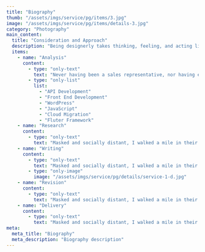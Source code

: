 ```yaml
---
title: "Biography"
thumb: "/assets/imgs/service/pg/items/3.jpg"
image: "/assets/imgs/service/pg/items/details-3.jpg"
category: "Photography"
main_content:
  title: "Consideration and Approach"
  description: "Being designerly takes thinking, feeling, and acting like a designer. I’ve been thinking about and observing what it means to be designerly, and by using six such skills and behaviors"
  items:
    - name: "Analysis"
      content:
        - type: "only-text"
          text: "Never having been a sales representative, nor having ever played one on TV, I was curious about their typical workday. Adapting the first rule of design. User lockdown approach was to conduct video interviews."
        - type: "only-list"
          list:
            - "API Development"
            - "Front End Development"
            - "WordPress"
            - "JavaScript"
            - "Cloud Migration"
            - "Fluter Framework"
    - name: "Research"
      content:
        - type: "only-text"
          text: "Masked and socially distant, I walked a mile in their shoes through the dairy, pet food, and freezer aisles. This single visit uncovered many insights that had not come up in the video team."
    - name: "Writing"
      content:
        - type: "only-text"
          text: "Masked and socially distant, I walked a mile in their shoes through the dairy, pet food, and freezer aisles. This single visit uncovered many insights that had not come up in the video team."
        - type: "only-image"
          image: "/assets/imgs/service/pg/details/service-1-d.jpg"
    - name: "Revision"
      content:
        - type: "only-text"
          text: "Masked and socially distant, I walked a mile in their shoes through the dairy, pet food, and freezer aisles. This single visit uncovered many insights that had not come up in the video interviews and online walkthroughs. I shared this with the team, spread across the world, and everyone could empathize with the sales representatives"
    - name: "Delivery"
      content:
        - type: "only-text"
          text: "Masked and socially distant, I walked a mile in their shoes through the dairy, pet food, and freezer aisles. This single visit uncovered many insights that had not come up in the video team."
meta:
  meta_title: "Biography"
  meta_description: "Biography description"
---
```

